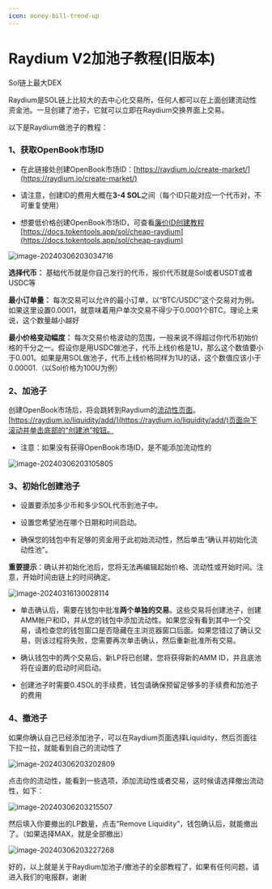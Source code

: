 ```yaml
---
icon: money-bill-trend-up
---
```


# Raydium V2加池子教程(旧版本)



Sol链上最大DEX

Raydium是SOL链上比较大的去中心化交易所，任何人都可以在上面创建流动性资金池。一旦创建了池子，它就可以立即在Raydium交换界面上交易。

以下是Raydium做池子的教程：

### 1、获取OpenBook市场ID


- 在此链接处创建OpenBook市场ID：[https://raydium.io/create-market/](https://raydium.io/create-market/)

- 请注意，创建ID的费用大概在**3-4 SOL**之间（每个ID只能对应一个代币对，不可重复使用）

- 想要低价格创建OpenBook市场ID，可查看[廉价ID创建教程](https://docs.tokentools.app/sol/cheap-raydium)[https://docs.tokentools.app/sol/cheap-raydium](https://docs.tokentools.app/sol/cheap-raydium)

![image-20240306203034716](../.gitbook/assets/sol/image-20240306203034716.png)



**选择代币：** 基础代币就是你自己发行的代币，报价代币就是Sol或者USDT或者USDC等

**最小订单量：** 每次交易可以允许的最小订单，以“BTC/USDC”这个交易对为例。如果这里设置0.0001，就意味着用户单次交易不得少于0.0001个BTC。理论上来说，这个数量越小越好

**最小价格变动幅度：** 每次交易价格波动的范围，一般来说不得超过你代币初始价格的千分之一。假设你是用USDC做池子，代币上线价格是1U，那么这个数值要小于0.001。如果是用SOL做池子，代币上线价格同样为1U的话，这个数值应该小于0.00001.（以Sol价格为100U为例）

### 2、加池子

创建OpenBook市场后，将会跳转到Raydium的[流动性页面](https://raydium.io/liquidity/add/)。[https://raydium.io/liquidity/add/](https://raydium.io/liquidity/add/)页面向下滚动并单击底部的“创建池”按钮。

- 注意：如果没有获得OpenBook市场ID，是不能添加流动性的

![image-20240306203105805](../.gitbook/assets/sol/image-20240306203105805.png)



### 3、初始化创建池子

- 设置要添加多少币和多少SOL代币到池子中。

- 设置您希望池在哪个日期和时间启动。

- 确保您的钱包中有足够的资金用于此初始流动性，然后单击“确认并初始化流动性池”。

**重要提示**：确认并初始化池后，您将无法再编辑起始价格、流动性或开始时间。注意，开始时间由链上的时间确定。



![image-20240316130028114](../.gitbook/assets/sol/image-20240316130028114.png)





- 单击确认后，需要在钱包中批准**两个单独的交易**。这些交易将创建池子，创建AMM帐户和ID，并从您的钱包中添加流动性。如果您没有看到其中一个交易，请检查您的钱包窗口是否隐藏在主浏览器窗口后面。如果您错过了确认交易，则该过程将失败，您需要再次单击确认，然后重新批准所有交易。

- 确认钱包中的两个交易后，新LP将已创建，您将获得新的AMM ID，并且底池将在设置的启动时间启动。

-  创建池子时需要0.4SOL的手续费，钱包请确保预留足够多的手续费和加池子的费用

### 4、撤池子

如果你确认自己已经添加池子，可以在Raydium页面选择Liquidity，然后页面往下拉一拉，就能看到自己的流动性了

![image-20240306203202809](../.gitbook/assets/sol/image-20240306203202809.png)



点击你的流动性，能看到一些选项，添加流动性或者交易，这时候请选择撤出流动性，如下：

![image-20240306203215507](../.gitbook/assets/sol/image-20240306203215507.png)



然后填入你要撤出的LP数量，点击“Remove Liquidity”，钱包确认后，就能撤出了。（如果选择MAX，就是全部撤出）

![image-20240306203227268](../.gitbook/assets/sol/image-20240306203227268.png)



好的，以上就是关于Raydium加池子/撤池子的全部教程了，如果有任何问题，请进入我们的电报群，谢谢